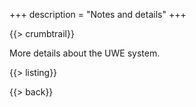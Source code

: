 +++
description = "Notes and details"
+++

{{> crumbtrail}}

More details about the UWE system.

{{> listing}}

{{> back}}
